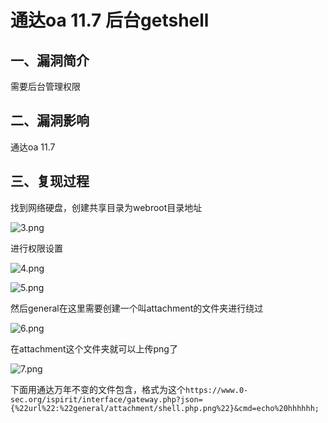 通达oa 11.7 后台getshell
========================

一、漏洞简介
------------

需要后台管理权限

二、漏洞影响
------------

通达oa 11.7

三、复现过程
------------

找到网络硬盘，创建共享目录为webroot目录地址

![3.png](/Users/aresx/Documents/VulWiki/.resource/通达oa11.7后台getshell/media/rId24.png)

进行权限设置

![4.png](/Users/aresx/Documents/VulWiki/.resource/通达oa11.7后台getshell/media/rId25.png)

![5.png](/Users/aresx/Documents/VulWiki/.resource/通达oa11.7后台getshell/media/rId26.png)

然后general在这里需要创建一个叫attachment的文件夹进行绕过

![6.png](/Users/aresx/Documents/VulWiki/.resource/通达oa11.7后台getshell/media/rId27.png)

在attachment这个文件夹就可以上传png了

![7.png](/Users/aresx/Documents/VulWiki/.resource/通达oa11.7后台getshell/media/rId28.png)

下面用通达万年不变的文件包含，格式为这个`https://www.0-sec.org/ispirit/interface/gateway.php?json={%22url%22:%22general/attachment/shell.php.png%22}&cmd=echo%20hhhhhh;`
